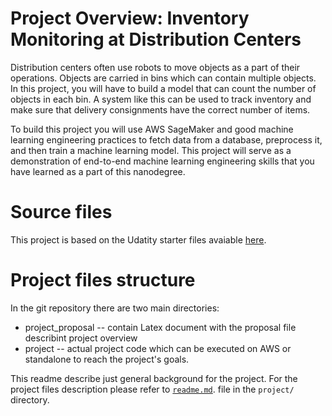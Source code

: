 # Project Overview: Inventory Monitoring at Distribution Centers
Distribution centers often use robots to move objects as a part of their operations. Objects are carried in bins which can contain multiple objects. In this project, you will have to build a model that can count the number of objects in each bin. A system like this can be used to track inventory and make sure that delivery consignments have the correct number of items.

To build this project you will use AWS SageMaker and good machine learning engineering practices to fetch data from a database, preprocess it, and then train a machine learning model. This project will serve as a demonstration of end-to-end machine learning engineering skills that you have learned as a part of this nanodegree.

# Source files
This project is based on the Udatity starter files avaiable [here](https://github.com/udacity/nd009t-capstone-starter). 

# Project files structure
In the git repository there are two main directories: 
- project_proposal -- contain Latex document with the proposal file describint project overview
- project -- actual project code which can be executed on AWS or standalone to reach the project's goals.

This readme describe just general background for the project.
For the project files description please refer to [`readme.md`](project/readme.md).  file in the `project/` directory.
